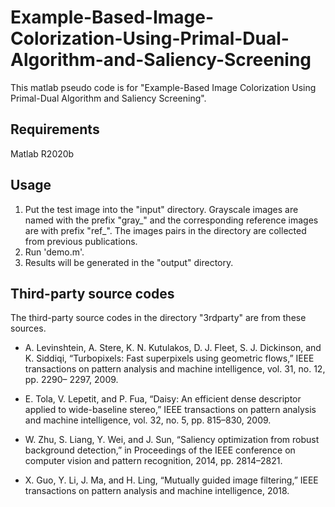 # Example-Based-Image-Colorization-Using-Primal-Dual-Algorithm-and-Saliency-Screening

This matlab pseudo code is for "Example-Based Image Colorization Using Primal-Dual Algorithm and Saliency Screening".

## Requirements
Matlab R2020b


## Usage
1. Put the test image into the "input" directory. Grayscale images are named with the prefix "gray_" and the corresponding reference images are with prefix "ref_".
The images pairs in the directory are collected from previous publications.
2. Run 'demo.m'.
3. Results will be generated in the "output" directory.

## Third-party source codes
The third-party source codes in the directory "3rdparty" are from these sources.
* A. Levinshtein, A. Stere, K. N. Kutulakos, D. J. Fleet, S. J. Dickinson, and K. Siddiqi, “Turbopixels: Fast superpixels
using geometric flows,” IEEE transactions on pattern analysis and machine intelligence, vol. 31, no. 12, pp. 2290–
2297, 2009.

* E. Tola, V. Lepetit, and P. Fua, “Daisy: An efficient dense descriptor applied to wide-baseline stereo,” IEEE 
transactions on pattern analysis and machine intelligence, vol. 32, no. 5, pp. 815–830, 2009.

* W. Zhu, S. Liang, Y. Wei, and J. Sun, “Saliency optimization from robust background detection,” in Proceedings 
of the IEEE conference on computer vision and pattern recognition, 2014, pp. 2814–2821.

* X. Guo, Y. Li, J. Ma, and H. Ling, “Mutually guided image filtering,” IEEE transactions on pattern analysis and 
machine intelligence, 2018.

